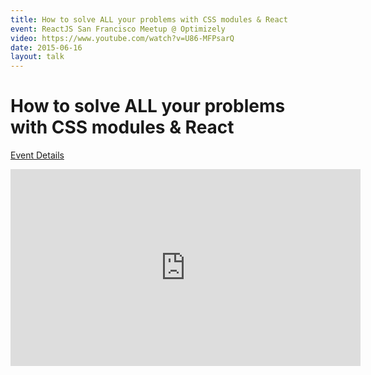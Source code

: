 ```yaml
---
title: How to solve ALL your problems with CSS modules & React
event: ReactJS San Francisco Meetup @ Optimizely
video: https://www.youtube.com/watch?v=U86-MFPsarQ
date: 2015-06-16
layout: talk
---
```


# How to solve ALL your problems with CSS modules & React

[Event Details](https://www.meetup.com/ReactJS-San-Francisco/events/229270773/)

<iframe width="560" height="315" src="https://www.youtube.com/embed/U86-MFPsarQ" frameborder="0" allow="autoplay; encrypted-media" allowfullscreen></iframe>